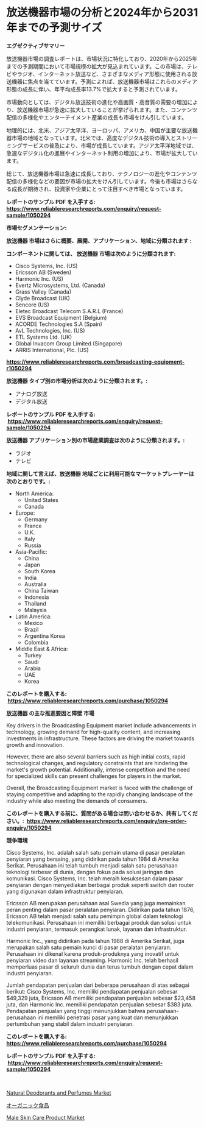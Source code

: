 <p><h1>放送機器市場の分析と2024年から2031年までの予測サイズ</h1></p><p><strong>エグゼクティブサマリー</strong></p>
<p><p>放送機器市場の調査レポートは、市場状況に特化しており、2020年から2025年までの予測期間において市場規模の拡大が見込まれています。この市場は、テレビやラジオ、インターネット放送など、さまざまなメディア形態に使用される放送機器に焦点を当てています。予測によれば、放送機器市場はこれらのメディア形態の成長に伴い、年平均成長率13.7%で拡大すると予測されています。</p><p>市場動向としては、デジタル放送技術の進化や高画質・高音質の需要の増加により、放送機器市場が急速に拡大していることが挙げられます。また、コンテンツ配信の多様化やエンターテイメント産業の成長も市場をけん引しています。</p><p>地理的には、北米、アジア太平洋、ヨーロッパ、アメリカ、中国が主要な放送機器市場の地域となっています。北米では、高度なデジタル技術の導入とストリーミングサービスの普及により、市場が成長しています。アジア太平洋地域では、急速なデジタル化の進展やインターネット利用の増加により、市場が拡大しています。</p><p>総じて、放送機器市場は急速に成長しており、テクノロジーの進化やコンテンツ配信の多様化などの要因が市場の拡大をけん引しています。今後も市場はさらなる成長が期待され、投資家や企業にとって注目すべき市場となっています。</p></p>
<p><strong>レポートのサンプル PDF を入手する: <a href="https://www.reliableresearchreports.com/enquiry/request-sample/1050294">https://www.reliableresearchreports.com/enquiry/request-sample/1050294</a></strong></p>
<p><strong>市場セグメンテーション:</strong></p>
<p><strong> 放送機器 市場はさらに概要、展開、アプリケーション、地域に分類されます :</strong></p>
<p><strong>コンポーネントに関しては、 放送機器 市場は次のように分類されます: &nbsp;</strong></p>
<p><ul><li>Cisco Systems, Inc. (US)</li><li>Ericsson AB (Sweden)</li><li>Harmonic Inc. (US)</li><li>Evertz Microsystems, Ltd. (Canada)</li><li>Grass Valley (Canada)</li><li>Clyde Broadcast (UK)</li><li>Sencore (US)</li><li>Eletec Broadcast Telecom S.A.R.L (France)</li><li>EVS Broadcast Equipment (Belgium)</li><li>ACORDE Technologies S.A (Spain)</li><li>AvL Technologies, Inc. (US)</li><li>ETL Systems Ltd. (UK)</li><li>Global Invacom Group Limited (Singapore)</li><li>ARRIS International, Plc. (US)</li></ul></p>
<p><strong><a href="https://www.reliableresearchreports.com/broadcasting-equipment-r1050294">https://www.reliableresearchreports.com/broadcasting-equipment-r1050294</a></strong></p>
<p><strong> 放送機器 タイプ別の市場分析は次のように分類されます。:</strong></p>
<p><ul><li>アナログ放送</li><li>デジタル放送</li></ul></p>
<p><strong>レポートのサンプル PDF を入手する: &nbsp;<a href="https://www.reliableresearchreports.com/enquiry/request-sample/1050294">https://www.reliableresearchreports.com/enquiry/request-sample/1050294</a></strong></p>
<p><strong> 放送機器 アプリケーション別の市場産業調査は次のように分類されます。:</strong></p>
<p><ul><li>ラジオ</li><li>テレビ</li></ul></p>
<p><strong>地域に関して言えば、放送機器 地域ごとに利用可能なマーケットプレーヤーは次のとおりです。:</strong></p>
<p><ul>
    <li>
        North America:
        <ul>
            <li>United States</li>
            <li>Canada</li>
        </ul>
    </li>
    <li>
        Europe:
        <ul>
            <li>Germany</li>
            <li>France</li>
            <li>U.K.</li>
            <li>Italy</li>
            <li>Russia</li>
        </ul>
    </li>
    <li>
        Asia-Pacific:
        <ul>
            <li>China</li>
            <li>Japan</li>
            <li>South Korea</li>
            <li>India</li>
            <li>Australia</li>
            <li>China Taiwan</li>
            <li>Indonesia</li>
            <li>Thailand</li>
            <li>Malaysia</li>
        </ul>
    </li>
    <li>
        Latin America:
        <ul>
            <li>Mexico</li>
            <li>Brazil</li>
            <li>Argentina Korea</li>
            <li>Colombia</li>
        </ul>
    </li>
    <li>
        Middle East & Africa:
        <ul>
            <li>Turkey</li>
            <li>Saudi</li>
            <li>Arabia</li>
            <li>UAE</li>
            <li>Korea</li>
        </ul>
    </li>
    </ul></p>
<p><strong>このレポートを購入する: &nbsp;<a href="https://www.reliableresearchreports.com/purchase/1050294">https://www.reliableresearchreports.com/purchase/1050294</a></strong></p>
<p><strong>放送機器 の主な推進要因と障壁 市場</strong></p>
<p><p>Key drivers in the Broadcasting Equipment market include advancements in technology, growing demand for high-quality content, and increasing investments in infrastructure. These factors are driving the market towards growth and innovation. </p><p>However, there are also several barriers such as high initial costs, rapid technological changes, and regulatory constraints that are hindering the market's growth potential. Additionally, intense competition and the need for specialized skills can present challenges for players in the market. </p><p>Overall, the Broadcasting Equipment market is faced with the challenge of staying competitive and adapting to the rapidly changing landscape of the industry while also meeting the demands of consumers.</p></p>
<p><strong>このレポートを購入する前に、質問がある場合は問い合わせるか、共有してください。:&nbsp; <a href="https://www.reliableresearchreports.com/enquiry/pre-order-enquiry/1050294">https://www.reliableresearchreports.com/enquiry/pre-order-enquiry/1050294</a></strong></p>
<p><strong>競争環境</strong></p>
<p><p>Cisco Systems, Inc. adalah salah satu pemain utama di pasar peralatan penyiaran yang bersaing, yang didirikan pada tahun 1984 di Amerika Serikat. Perusahaan ini telah tumbuh menjadi salah satu perusahaan teknologi terbesar di dunia, dengan fokus pada solusi jaringan dan komunikasi. Cisco Systems, Inc. telah meraih kesuksesan dalam pasar penyiaran dengan menyediakan berbagai produk seperti switch dan router yang digunakan dalam infrastruktur penyiaran.</p><p>Ericsson AB merupakan perusahaan asal Swedia yang juga memainkan peran penting dalam pasar peralatan penyiaran. Didirikan pada tahun 1876, Ericsson AB telah menjadi salah satu pemimpin global dalam teknologi telekomunikasi. Perusahaan ini memiliki berbagai produk dan solusi untuk industri penyiaran, termasuk perangkat lunak, layanan dan infrastruktur.</p><p>Harmonic Inc., yang didirikan pada tahun 1988 di Amerika Serikat, juga merupakan salah satu pemain kunci di pasar peralatan penyiaran. Perusahaan ini dikenal karena produk-produknya yang inovatif untuk penyiaran video dan layanan streaming. Harmonic Inc. telah berhasil memperluas pasar di seluruh dunia dan terus tumbuh dengan cepat dalam industri penyiaran.</p><p>Jumlah pendapatan penjualan dari beberapa perusahaan di atas sebagai berikut: Cisco Systems, Inc. memiliki pendapatan penjualan sebesar $49,329 juta, Ericsson AB memiliki pendapatan penjualan sebesar $23,458 juta, dan Harmonic Inc. memiliki pendapatan penjualan sebesar $383 juta. Pendapatan penjualan yang tinggi menunjukkan bahwa perusahaan-perusahaan ini memiliki penetrasi pasar yang kuat dan menunjukkan pertumbuhan yang stabil dalam industri penyiaran.</p></p>
<p><strong>このレポートを購入する: &nbsp; <a href="https://www.reliableresearchreports.com/purchase/1050294">https://www.reliableresearchreports.com/purchase/1050294</a></strong></p>
<p><strong>レポートのサンプル PDF を入手する: &nbsp;<a href="https://www.reliableresearchreports.com/enquiry/request-sample/1050294">https://www.reliableresearchreports.com/enquiry/request-sample/1050294</a></strong><strong></strong></p>
<p>&nbsp;</p>
<p><p><a href="https://www.linkedin.com/pulse/natural-deodorants-perfumes-market-furnishes-information-3z8ee?trackingId=8GObvg%2F9RaAOosFjfrqJ8Q%3D%3D">Natural Deodorants and Perfumes Market</a></p><p><a href="https://github.com/mathieurico66/Market-Research-Report-List-1/blob/main/626044729846.md">オーガニック食品</a></p><p><a href="https://www.linkedin.com/pulse/male-skin-care-product-market-trends-analysis-forecasted-t4bbe?trackingId=gyvRXkMOISZRePYDWSogWw%3D%3D">Male Skin Care Product Market</a></p></p>